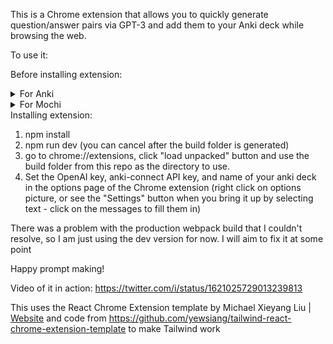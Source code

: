 This is a Chrome extension that allows you to quickly generate question/answer pairs via GPT-3 and add them to your Anki deck while browsing the web.

To use it:

Before installing extension:
<details>
<summary>For Anki</summary>

1. Install and configure anki-connect plugin for your desktop Anki client (ankiweb does not provide API access so this is necessary to programmatically insert cards).
2. Add ankiconnect API key [ankiconnect](/ankiconnect.png)
  1. Go to Add Ons Page in Anki
  2. Click on AnkiConnect
  3. It will pop up a JSON that you can edit.  Insert your secret key (something you make up), and then use that same key you made up in the chrome extension. The reason for setting this is because the extension will be talking to your Anki instance, and if we don't set a key than any random website that decides to call localhost at that port will be able to interact with your deck which you don't want.
3. Obtain an OpenAI API Key if you do not already have one
</details>
<details>
<summary>For Mochi</summary>

1. In Mochi go to Account Settings
2. Scroll down to "API Keys"
3. Create a new key, or copy an existing one.
</details

Installing extension:
1. npm install
2. npm run dev (you can cancel after the build folder is generated)
3. go to chrome://extensions, click "load unpacked" button and use the build folder from this repo as the directory to use.
4. Set the OpenAI key, anki-connect API key, and name of your anki deck in the options page of the Chrome extension (right click on options picture, or see the "Settings" button when you bring it up by selecting text - click on the messages to fill them in)

There was a problem with the production webpack build that I couldn't resolve, so I am just using the dev version for now. I will aim to fix it at some point

Happy prompt making!

Video of it in action: https://twitter.com/i/status/1621025729013239813


This uses the React Chrome Extension template by Michael Xieyang Liu | [Website](https://lxieyang.github.io) and code from https://github.com/yewsiang/tailwind-react-chrome-extension-template to make Tailwind work
